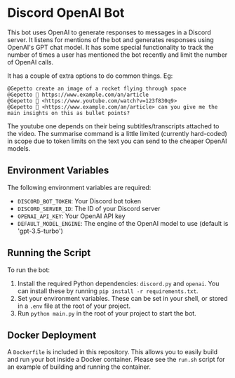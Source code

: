 # Discord OpenAI Bot

This bot uses OpenAI to generate responses to messages in a Discord server. It listens for mentions of the bot and generates responses using OpenAI's GPT chat model. It has some special functionality to track the number of times a user has mentioned the bot recently and limit the number of OpenAI calls.

It has a couple of extra options to do common things.  Eg:
```
@Gepetto create an image of a rocket flying through space
@Gepetto 👀 https://www.example.com/an/article
@Gepetto 👀 <https://www.youtube.com/watch?v=123f830q9>
@Gepetto 👀 <https://www.example.com/an/article> can you give me the main insights on this as bullet points?
```
The youtube one depends on their being subtitles/transcripts attached to the video.  The summarise command is a little limited (currently hard-coded) in scope due to token limits on the text you can send to the cheaper OpenAI models.

## Environment Variables

The following environment variables are required:

- `DISCORD_BOT_TOKEN`: Your Discord bot token
- `DISCORD_SERVER_ID`: The ID of your Discord server
- `OPENAI_API_KEY`: Your OpenAI API key
- `DEFAULT_MODEL_ENGINE`: The engine of the OpenAI model to use (default is 'gpt-3.5-turbo')

## Running the Script

To run the bot:

1. Install the required Python dependencies: `discord.py` and `openai`.  You can install these by running `pip install -r requirements.txt`.
2. Set your environment variables. These can be set in your shell, or stored in a `.env` file at the root of your project.
3. Run `python main.py` in the root of your project to start the bot.

## Docker Deployment

A `Dockerfile` is included in this repository. This allows you to easily build and run your bot inside a Docker container.  Please see the `run.sh` script for an example of building and running the container.
